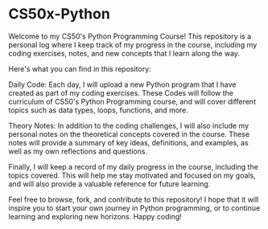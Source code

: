 # CS50x-Python
Welcome to my CS50's Python Programming Course! This repository is a personal log where I keep track of my progress in the course, including my coding exercises, notes, and new concepts that I learn along the way.

Here's what you can find in this repository:

Daily Code: Each day, I will upload a new Python program that I have created as part of my coding exercises. These Codes will follow the curriculum of CS50's Python Programming course, and will cover different topics such as data types, loops, functions, and more.

Theory Notes: In addition to the coding challenges, I will also include my personal notes on the theoretical concepts covered in the course. These notes will provide a summary of key ideas, definitions, and examples, as well as my own reflections and questions.

Finally, I will keep a record of my daily progress in the course, including the topics covered. This will help me stay motivated and focused on my goals, and will also provide a valuable reference for future learning.

Feel free to browse, fork, and contribute to this repository! I hope that it will inspire you to start your own journey in Python programming, or to continue learning and exploring new horizons. Happy coding!
